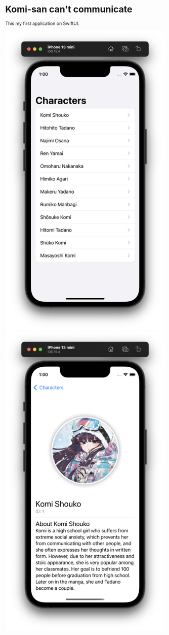 #  Komi-san can't communicate

This my first application on SwiftUI.

![image](k1.png)
![image](k2.png)
